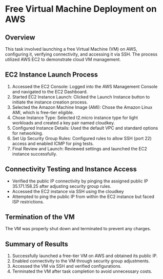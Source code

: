 # Free Virtual Machine Deployment on AWS

## Overview
This task involved launching a free Virtual Machine (VM) on AWS, configuring it, verifying connectivity, and accessing it via SSH. The process utilized AWS EC2 to demonstrate cloud VM management.

## EC2 Instance Launch Process

1. Accessed the EC2 Console: Logged into the AWS Management Console and navigated to the EC2 Dashboard.
2. Started EC2 Instance Launch: Clicked the Launch Instance button to initiate the instance creation process.
3. Selected the Amazon Machine Image (AMI): Chose the Amazon Linux AMI, which is free-tier eligible.
4. Chose Instance Type: Selected t2.micro instance type for light workloads and created a key pair named cloudkey.
5. Configured Instance Details: Used the default VPC and standard options for networking.
6. Set Up Security Group Rules: Configured rules to allow SSH (port 22) access and enabled ICMP for ping tests.
7. Final Review and Launch: Reviewed settings and launched the EC2 instance successfully.

## Connectivity Testing and Instance Access

- Verified the public IP connectivity by pinging the assigned public IP 35.171.158.25 after adjusting security group rules.
- Accessed the EC2 instance via SSH using the cloudkey
- Attempted to ping the public IP from within the EC2 instance but faced ISP restrictions.

## Termination of the VM
The VM was properly shut down and terminated to prevent any charges.

## Summary of Results
1. Successfully launched a free-tier VM on AWS and obtained its public IP.
2. Enabled connectivity to the VM through security group adjustments.
3. Accessed the VM via SSH and verified configurations.
4. Terminated the VM after task completion to avoid unnecessary costs.
